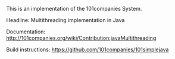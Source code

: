 This is an implementation of the 101companies System.

Headline: Multithreading implementation in Java

Documentation: http://101companies.org/wiki/Contribution:javaMultithreading

Build instructions: https://github.com/101companies/101simplejava